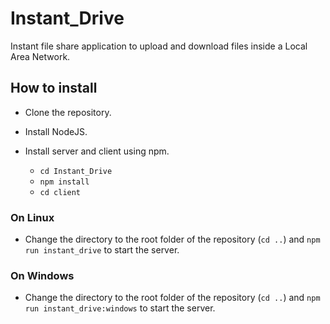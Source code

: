 # Instant_Drive

Instant file share application to upload and download files inside a Local Area Network.

## How to install

- Clone the repository.
- Install NodeJS.
- Install server and client using npm.

  - `cd Instant_Drive`
  - `npm install`
  - `cd client`

### On Linux

- Change the directory to the root folder of the repository (`cd ..`) and `npm run instant_drive` to start the server.

### On Windows

- Change the directory to the root folder of the repository (`cd ..`) and `npm run instant_drive:windows` to start the server.
